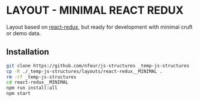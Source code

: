 # LAYOUT - MINIMAL REACT REDUX

Layout based on [react-redux](../react-redux), but ready for development with minimal cruft or demo data.

## Installation
```bash
git clone https://github.com/nfour/js-structures _temp-js-structures
cp -R ./_temp-js-structures/layouts/react-redux__MINIMAL .
rm -rf _temp-js-structures
cd react-redux__MINIMAL
npm run install:all
npm start
```
